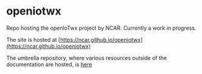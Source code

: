 # openiotwx

Repo hosting the openIoTwx project by NCAR. Currently a work in progress.

The site is hosted at [https://ncar.github.io/openiotwx](https://ncar.github.io/openiotwx)

The umbrella repository, where various resources outside of the documentation are hosted, is 
[here](https://github.com/NCAR/openiotwx-hub)


